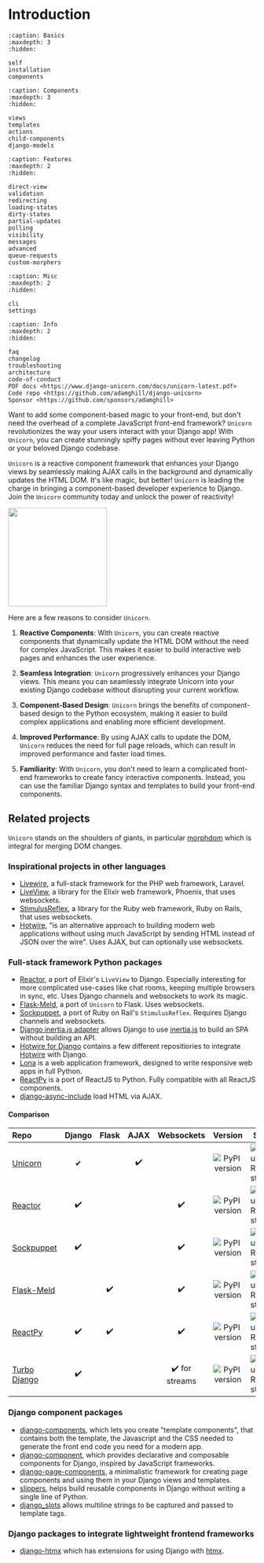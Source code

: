 # Introduction

```{toctree}
:caption: Basics
:maxdepth: 3
:hidden:

self
installation
components
```

```{toctree}
:caption: Components
:maxdepth: 3
:hidden:

views
templates
actions
child-components
django-models
```

```{toctree}
:caption: Features
:maxdepth: 2
:hidden:

direct-view
validation
redirecting
loading-states
dirty-states
partial-updates
polling
visibility
messages
advanced
queue-requests
custom-morphers
```

```{toctree}
:caption: Misc
:maxdepth: 2
:hidden:

cli
settings
```

```{toctree}
:caption: Info
:maxdepth: 2
:hidden:

faq
changelog
troubleshooting
architecture
code-of-conduct
PDF docs <https://www.django-unicorn.com/docs/unicorn-latest.pdf>
Code repo <https://github.com/adamghill/django-unicorn>
Sponsor <https://github.com/sponsors/adamghill>
```

Want to add some component-based magic to your front-end, but don't need the overhead of a complete JavaScript front-end framework? `Unicorn` revolutionizes the way your users interact with your Django app! With `Unicorn`, you can create stunningly spiffy pages without ever leaving Python or your beloved Django codebase.

`Unicorn` is a reactive component framework that enhances your Django views by seamlessly making AJAX calls in the background and dynamically updates the HTML DOM. It's like magic, but better! `Unicorn` is leading the charge in bringing a component-based developer experience to Django. Join the `Unicorn` community today and unlock the power of reactivity!

<p>
  <a href="https://m.do.co/c/617d629f56c0">
    <img src="https://opensource.nyc3.cdn.digitaloceanspaces.com/attribution/assets/PoweredByDO/DO_Powered_by_Badge_blue.svg" width="201px">
  </a>
</p>

Here are a few reasons to consider `Unicorn`.

1. **Reactive Components**: With `Unicorn`, you can create reactive components that dynamically update the HTML DOM without the need for complex JavaScript. This makes it easier to build interactive web pages and enhances the user experience.

2. **Seamless Integration**: `Unicorn` progressively enhances your Django views. This means you can seamlessly integrate Unicorn into your existing Django codebase without disrupting your current workflow.

3. **Component-Based Design**: `Unicorn` brings the benefits of component-based design to the Python ecosystem, making it easier to build complex applications and enabling more efficient development.

4. **Improved Performance**: By using AJAX calls to update the DOM, `Unicorn` reduces the need for full page reloads, which can result in improved performance and faster load times.

5. **Familiarity**: With `Unicorn`, you don't need to learn a complicated front-end frameworks to create fancy interactive components. Instead, you can use the familiar Django syntax and templates to build your front-end components.

## Related projects

`Unicorn` stands on the shoulders of giants, in particular [morphdom](https://github.com/patrick-steele-idem/morphdom) which is integral for merging DOM changes.

### Inspirational projects in other languages

- [Livewire](https://laravel-livewire.com/), a full-stack framework for the PHP web framework, Laravel.
- [LiveView](https://github.com/phoenixframework/phoenix_live_view), a library for the Elixir web framework, Phoenix, that uses websockets.
- [StimulusReflex](https://docs.stimulusreflex.com), a library for the Ruby web framework, Ruby on Rails, that uses websockets.
- [Hotwire](https://hotwire.dev), "is an alternative approach to building modern web applications without using much JavaScript by sending HTML instead of JSON over the wire". Uses AJAX, but can optionally use websockets.

### Full-stack framework Python packages

- [Reactor](https://github.com/edelvalle/reactor/), a port of Elixir's `LiveView` to Django. Especially interesting for more complicated use-cases like chat rooms, keeping multiple browsers in sync, etc. Uses Django channels and websockets to work its magic.
- [Flask-Meld](https://github.com/mikeabrahamsen/Flask-Meld), a port of `Unicorn` to Flask. Uses websockets.
- [Sockpuppet](https://sockpuppet.argpar.se/), a port of Ruby on Rail's `StimulusReflex`. Requires Django channels and websockets.
- [Django inertia.js adapter](https://github.com/zodman/inertia-django) allows Django to use <a href="https://inertiajs.com">inertia.js</a> to build an SPA without building an API.
- [Hotwire for Django](https://github.com/hotwire-django) contains a few different repositiories to integrate [Hotwire](https://hotwire.dev) with Django.
- [Lona](https://lona-web.org/) is a web application framework, designed to write responsive web apps in full Python.
- [ReactPy](https://reactpy.dev/) is a port of ReactJS to Python. Fully compatible with all ReactJS components.
- [django-async-include](https://github.com/diegojromerolopez/django-async-include) load HTML via AJAX.

#### Comparison

| Repo                                                           | Django | Flask | AJAX |   Websockets   |                                           Version                                            | Stars                                                                                                              |
| :------------------------------------------------------------- | :----: | :---: | :--: | :------------: | :------------------------------------------------------------------------------------------: | ------------------------------------------------------------------------------------------------------------------ |
| [Unicorn](https://github.com/adamghill/django-unicorn)         |   ✔    |       |  ✔️  |                |  ![PyPI version](https://img.shields.io/pypi/v/django-unicorn?label=%20&style=flat-square)   | ![GitHub Repo stars](https://img.shields.io/github/stars/adamghill/django-unicorn?label=%20&style=flat-square)     |
| [Reactor](https://github.com/edelvalle/reactor/)               |   ✔️   |       |      |       ✔️       |  ![PyPI version](https://img.shields.io/pypi/v/django-reactor?label=%20&style=flat-square)   | ![GitHub Repo stars](https://img.shields.io/github/stars/edelvalle/reactor?label=%20&style=flat-square)            |
| [Sockpuppet](https://github.com/jonathan-s/django-sockpuppet)  |   ✔️   |       |      |       ✔️       | ![PyPI version](https://img.shields.io/pypi/v/django-sockpuppet?label=%20&style=flat-square) | ![GitHub Repo stars](https://img.shields.io/github/stars/jonathan-s/django-sockpuppet?label=%20&style=flat-square) |
| [Flask-Meld](https://github.com/mikeabrahamsen/Flask-Meld)     |        |  ✔️   |      |       ✔️       |    ![PyPI version](https://img.shields.io/pypi/v/flask-meld?label=%20&style=flat-square)     | ![GitHub Repo stars](https://img.shields.io/github/stars/mikeabrahamsen/Flask-Meld?label=%20&style=flat-square)    |
| [ReactPy](https://github.com/reactive-python/reactpy)        |   ✔️   |   ✔️      |    |       ✔️       |    ![PyPI version](https://img.shields.io/pypi/v/reactpy?label=%20&style=flat-square)    | ![GitHub Repo stars](https://img.shields.io/github/stars/reactive-python/reactpy?label=%20&style=flat-square)        |
| [Turbo Django](https://github.com/hotwire-django/turbo-django) |   ✔️   |       |      | ✔️ for streams |   ![PyPI version](https://img.shields.io/pypi/v/turbo-django?label=%20&style=flat-square)    | ![GitHub Repo stars](https://img.shields.io/github/stars/hotwire-django/turbo-django?label=%20&style=flat-square)  |

### Django component packages

- [django-components](https://github.com/EmilStenstrom/django-components/), which lets you create "template components", that contains both the template, the Javascript and the CSS needed to generate the front end code you need for a modern app.
- [django-component](https://gitlab.com/Mojeer/django_components), which provides declarative and composable components for Django, inspired by JavaScript frameworks.
- [django-page-components](https://github.com/andreyfedoseev/django-page-components), a minimalistic framework for creating page components and using them in your Django views and templates.
- [slippers](https://mitchel.me/slippers/), helps build reusable components in Django without writing a single line of Python.
- [django_slots](https://github.com/nwjlyons/django_slots) allows multiline strings to be captured and passed to template tags.

### Django packages to integrate lightweight frontend frameworks

- [django-htmx](https://github.com/adamchainz/django-htmx) which has extensions for using Django with [htmx](https://htmx.org/).
